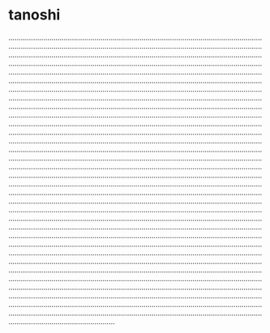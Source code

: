# tanoshi
................................................................................................................................................................................................................................................................................................................................................................................................................................................................................................................................................................................................................................................................................................................................................................................................................................................................................................................................................................................................................................................................................................................................................................................................................................................................................................................................................................................................................................................................................................................................................................................................................................................................................................................................................................................................................................................................................................................................................................................................................................................................................................................................................................................................................................................................................................................................................................................................................................................................................................................................................................................................................................................................................................................................................................................................................................................................................................................................................................................................................................................................................................................................................................................................................................................................................................................................................................................................................................................................................................................................................................................................................................................................................................................................................................................................................................................................................................................................................................................................................................................................................................................................................................................................................................................................................................................